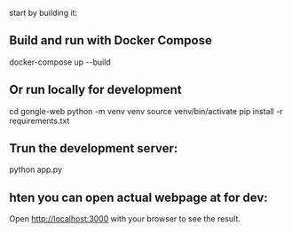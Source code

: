 start by building it:
## Build and run with Docker Compose
docker-compose up --build

## Or run locally for development
cd gongle-web
python -m venv venv
source venv/bin/activate
pip install -r requirements.txt

## Trun the development server:
python app.py

## hten you can open actual webpage at for dev:
Open [http://localhost:3000](http://localhost:3000) with your browser to see the result.

